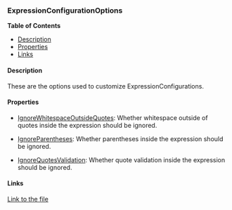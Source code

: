 ### ExpressionConfigurationOptions

**Table of Contents**
- [Description](#description)
- [Properties](#properties)
- [Links](#links)

#### Description

These are the options used to customize ExpressionConfigurations. 

#### Properties

- [IgnoreWhitespaceOutsideQuotes](/api/ExpressionEvaluatorForDotNet.ExpressionConfigurationOptions.html#ExpressionEvaluatorForDotNet_ExpressionConfigurationOptions_IgnoreWhitespaceOutsideQuotes): Whether whitespace outside of quotes inside the expression should be ignored.

- [IgnoreParentheses](/api/ExpressionEvaluatorForDotNet.ExpressionConfigurationOptions.html#ExpressionEvaluatorForDotNet_ExpressionConfigurationOptions_IgnoreParentheses): Whether parentheses inside the expression should be ignored.

- [IgnoreQuotesValidation](/api/ExpressionEvaluatorForDotNet.ExpressionConfigurationOptions.html#ExpressionEvaluatorForDotNet_ExpressionConfigurationOptions_IgnoreQuotesValidation): Whether quote validation inside the expression should be ignored.

#### Links

[Link to the file](/api/ExpressionEvaluatorForDotNet.ExpressionConfigurationOptions.html)